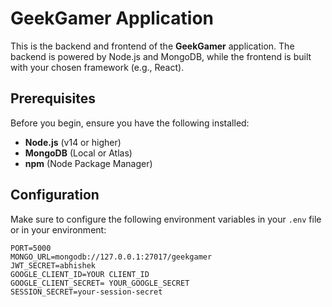 # GeekGamer Application

This is the backend and frontend of the **GeekGamer** application. The backend is powered by Node.js and MongoDB, while the frontend is built with your chosen framework (e.g., React).

## Prerequisites

Before you begin, ensure you have the following installed:

- **Node.js** (v14 or higher)
- **MongoDB** (Local or Atlas)
- **npm** (Node Package Manager)

## Configuration

Make sure to configure the following environment variables in your `.env` file or in your environment:

```env
PORT=5000
MONGO_URL=mongodb://127.0.0.1:27017/geekgamer
JWT_SECRET=abhishek
GOOGLE_CLIENT_ID=YOUR CLIENT_ID
GOOGLE_CLIENT_SECRET= YOUR_GOOGLE_SECRET
SESSION_SECRET=your-session-secret
